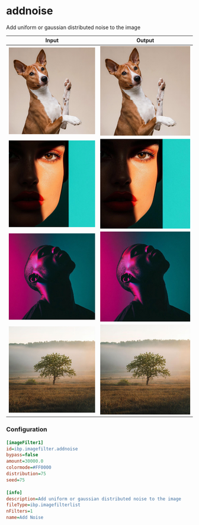 # addnoise

Add uniform or gaussian distributed noise to the image

| Input | Output |
|--------|--------|
| ![dog](../assets/img_in/dog.jpg) | ![dog_addnoise](../assets/img_out/dog_addnoise.jpg) |
| ![female](../assets/img_in/female.jpg) | ![female_addnoise](../assets/img_out/female_addnoise.jpg) |
| ![male](../assets/img_in/male.jpg) | ![male_addnoise](../assets/img_out/male_addnoise.jpg) |
| ![tree](../assets/img_in/tree.jpg) | ![tree_addnoise](../assets/img_out/tree_addnoise.jpg) |

### Configuration

```ini
[imageFilter1]
id=ibp.imagefilter.addnoise
bypass=false
amount=30000.0
colormode=#FF0000
distribution=75
seed=75

[info]
description=Add uniform or gaussian distributed noise to the image
fileType=ibp.imagefilterlist
nFilters=1
name=Add Noise


```
